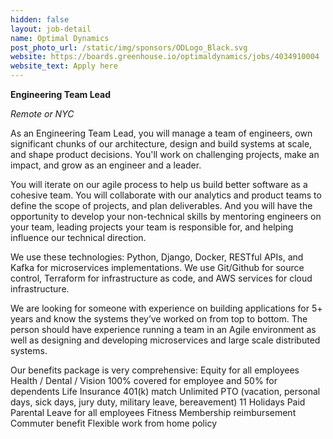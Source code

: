 ```yaml
---
hidden: false
layout: job-detail
name: Optimal Dynamics
post_photo_url: /static/img/sponsors/ODLogo_Black.svg
website: https://boards.greenhouse.io/optimaldynamics/jobs/4034910004
website_text: Apply here
---
```


**Engineering Team Lead**

*Remote or NYC*

As an Engineering Team Lead, you will manage a team of engineers, own significant chunks of our architecture, design and build systems at scale, and shape product decisions. You'll work on challenging projects, make an impact, and grow as an engineer and a leader.

You will iterate on our agile process to help us build better software as a cohesive team. You will collaborate with our analytics and product teams to define the scope of projects, and plan deliverables. And you will have the opportunity to develop your non-technical skills by mentoring engineers on your team, leading projects your team is responsible for, and helping influence our technical direction.

We use these technologies: Python, Django, Docker, RESTful APIs, and Kafka for microservices implementations. We use Git/Github for source control, Terraform for infrastructure as code, and AWS services for cloud infrastructure.

We are looking for someone with experience on building applications for 5+ years and know the systems they’ve worked on from top to bottom. The person should have experience running a team in an Agile environment as well as designing and developing microservices and  large scale distributed systems.

Our benefits package is very comprehensive:
Equity for all employees
Health / Dental / Vision 100% covered for employee and 50% for dependents
Life Insurance
401(k) match
Unlimited PTO (vacation, personal days, sick days, jury duty, military leave, bereavement)
11 Holidays
Paid Parental Leave for all employees
Fitness Membership reimbursement
Commuter benefit
Flexible work from home policy
